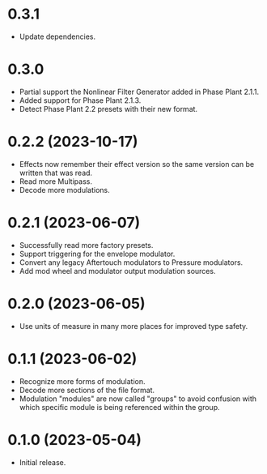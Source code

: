 # 0.3.1

* Update dependencies.

# 0.3.0

* Partial support the Nonlinear Filter Generator added in Phase Plant 2.1.1.
* Added support for Phase Plant 2.1.3.
* Detect Phase Plant 2.2 presets with their new format.

# 0.2.2 (2023-10-17)

* Effects now remember their effect version so the same version can be written that was read.
* Read more Multipass.
* Decode more modulations.

# 0.2.1 (2023-06-07)

* Successfully read more factory presets.
* Support triggering for the envelope modulator.
* Convert any legacy Aftertouch modulators to Pressure modulators.
* Add mod wheel and modulator output modulation sources.

# 0.2.0 (2023-06-05)

* Use units of measure in many more places for improved type safety.

# 0.1.1 (2023-06-02)

* Recognize more forms of modulation.
* Decode more sections of the file format.
* Modulation "modules" are now called "groups" to avoid confusion with which 
  specific module is being referenced within the group.

# 0.1.0 (2023-05-04)

* Initial release.
